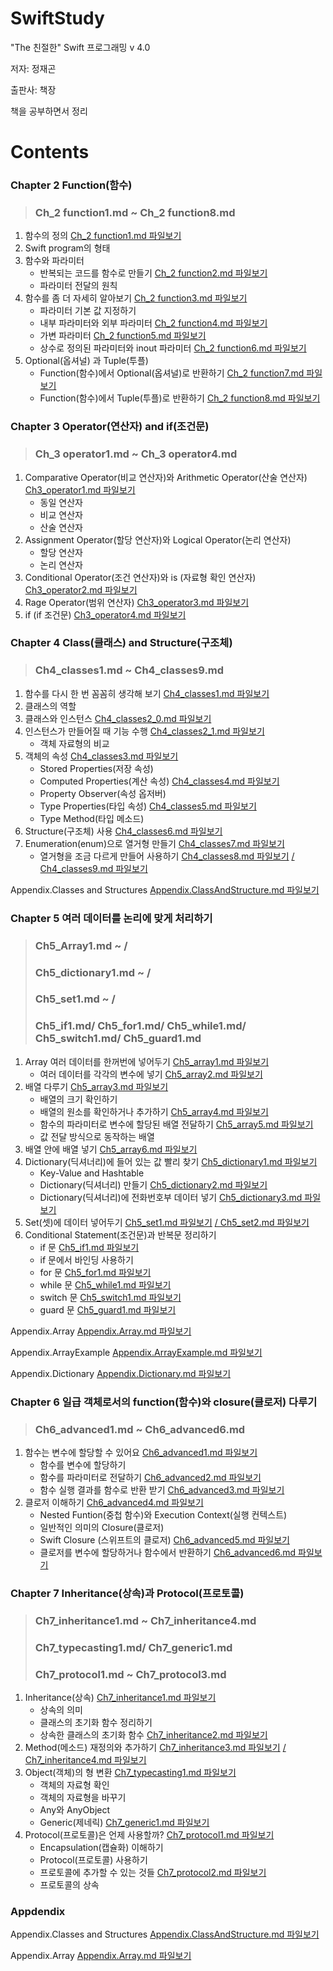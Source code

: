 # SwiftStudy
"The 친절한" Swift 프로그래밍 v 4.0 

저자: 정재곤

출판사: 책장

책을 공부하면서 정리


# Contents

### Chapter 2 Function(함수) 

> ### Ch_2 function1.md ~ Ch_2 function8.md

1. 함수의 정의   [Ch_2 function1.md 파일보기](https://github.com/ChunsuKim/SwiftStudy/blob/master/Ch2_function1.md)
2. Swift program의 형태
3. 함수와 파라미터
   - 반복되는 코드를 함수로 만들기   [Ch_2 function2.md 파일보기](https://github.com/ChunsuKim/SwiftStudy/blob/master/Ch2_function2.md)
   - 파라미터 전달의 원칙
4. 함수를 좀 더 자세히 알아보기     [Ch_2 function3.md 파일보기](https://github.com/ChunsuKim/SwiftStudy/blob/master/Ch2_function3.md)
   - 파라미터 기본 값 지정하기
   - 내부 파라미터와 외부 파라미터   [Ch_2 function4.md 파일보기](https://github.com/ChunsuKim/SwiftStudy/blob/master/Ch2_function4.md)
   - 가변 파라미터    [Ch_2 function5.md 파일보기](https://github.com/ChunsuKim/SwiftStudy/blob/master/Ch2_function5.md)
   - 상수로 정의된 파라미터와 inout 파라미터   [Ch_2 function6.md 파일보기](https://github.com/ChunsuKim/SwiftStudy/blob/master/Ch2_function6.md)
5. Optional(옵셔널) 과 Tuple(투플)
   - Function(함수)에서 Optional(옵셔널)로 반환하기 [Ch_2 function7.md 파일보기](https://github.com/ChunsuKim/SwiftStudy/blob/master/Ch2_function7.md)
   - Function(함수)에서 Tuple(투플)로 반환하기 [Ch_2 function8.md 파일보기](https://github.com/ChunsuKim/SwiftStudy/blob/master/Ch2_function8.md)



### Chapter 3 Operator(연산자) and if(조건문) 

> ### Ch_3 operator1.md ~ Ch_3 operator4.md

1. Comparative Operator(비교 연산자)와 Arithmetic Operator(산술 연산자)    [Ch3_operator1.md 파일보기](https://github.com/ChunsuKim/SwiftStudy/blob/master/Ch3_operator1.md)
   - 동일 연산자
   - 비교 연산자
   - 산술 연산자
2. Assignment Operator(할당 연산자)와 Logical Operator(논리 연산자)
   - 할당 연산자
   - 논리 연산자
3. Conditional Operator(조건 연산자)와 is (자료형 확인 연산자)    [Ch3_operator2.md 파일보기](https://github.com/ChunsuKim/SwiftStudy/blob/master/Ch3_operator2.md)
4. Rage Operator(범위 연산자)    [Ch3_operator3.md 파일보기](https://github.com/ChunsuKim/SwiftStudy/blob/master/Ch3_operator3.md)
5. if (if 조건문)  [Ch3_operator4.md 파일보기](https://github.com/ChunsuKim/SwiftStudy/blob/master/Ch3_operator4.md)



### Chapter 4 Class(클래스) and Structure(구조체)

> ### Ch4_classes1.md ~ Ch4_classes9.md

1. 함수를 다시 한 번 꼼꼼히 생각해 보기    [Ch4_classes1.md 파일보기](https://github.com/ChunsuKim/SwiftStudy/blob/master/Ch4_classes1.md)
2. 클래스의 역할  
3. 클래스와 인스턴스    [Ch4_classes2_0.md 파일보기](https://github.com/ChunsuKim/SwiftStudy/blob/master/Ch4_classes2_0.md)
4. 인스턴스가 만들어질 때 기능 수행   [Ch4_classes2_1.md 파일보기](https://github.com/ChunsuKim/SwiftStudy/blob/master/Ch4_classes2_1.md)
   - 객체 자료형의 비교
5. 객체의 속성   [Ch4_classes3.md 파일보기](https://github.com/ChunsuKim/SwiftStudy/blob/master/Ch4_classes3.md)
   - Stored Properties(저장 속성)
   - Computed Properties(계산 속성) [Ch4_classes4.md 파일보기](https://github.com/ChunsuKim/SwiftStudy/blob/master/Ch4_classes4.md)
   - Property Observer(속성 옵저버)
   - Type Properties(타입 속성) [Ch4_classes5.md 파일보기](https://github.com/ChunsuKim/SwiftStudy/blob/master/Ch4_classes5.md)
   - Type Method(타입 메소드)
6. Structure(구조체) 사용    [Ch4_classes6.md 파일보기](https://github.com/ChunsuKim/SwiftStudy/blob/master/Ch4_classes6.md)
7. Enumeration(enum)으로 열거형 만들기  [Ch4_classes7.md 파일보기](https://github.com/ChunsuKim/SwiftStudy/blob/master/Ch4_classes7.md)
   - 열거형을 조금 다르게 만들어 사용하기   [Ch4_classes8.md 파일보기](https://github.com/ChunsuKim/SwiftStudy/blob/master/Ch4_classes8.md)
   [/ Ch4_classes9.md 파일보기](https://github.com/ChunsuKim/SwiftStudy/blob/master/Ch4_classes9.md)

Appendix.Classes and Structures [Appendix.ClassAndStructure.md 파일보기](https://github.com/ChunsuKim/SwiftStudy/blob/master/Appendix.ClassAndStructure.md)


### Chapter 5 여러 데이터를 논리에 맞게 처리하기

> ### Ch5_Array1.md ~ / 
>
> ### Ch5_dictionary1.md ~ / 
>
> ### Ch5_set1.md ~ / 
>
> ### Ch5_if1.md/ Ch5_for1.md/ Ch5_while1.md/ Ch5_switch1.md/ Ch5_guard1.md

1. Array 여러 데이터를 한꺼번에 넣어두기  [Ch5_array1.md 파일보기](https://github.com/ChunsuKim/SwiftStudy/blob/master/Ch5_array1.md)
   - 여러 데이터를 각각의 변수에 넣기 [Ch5_array2.md 파일보기](https://github.com/ChunsuKim/SwiftStudy/blob/master/Ch5_array2.md)
2. 배열 다루기   [Ch5_array3.md 파일보기](https://github.com/ChunsuKim/SwiftStudy/blob/master/Ch5_array3.md)
   - 배열의 크기 확인하기
   - 배열의 원소를 확인하거나 추가하기 [Ch5_array4.md 파일보기](https://github.com/ChunsuKim/SwiftStudy/blob/master/Ch5_array4.md)
   - 함수의 파라미터로 변수에 할당된 배열 전달하기  [Ch5_array5.md 파일보기](https://github.com/ChunsuKim/SwiftStudy/blob/master/Ch5_array5.md)
   - 값 전달 방식으로 동작하는 배열
3. 배열 안에 배열 넣기 [Ch5_array6.md 파일보기](https://github.com/ChunsuKim/SwiftStudy/blob/master/Ch5_array6.md)
4. Dictionary(딕셔너리)에 들어 있는 값 빨리 찾기  [Ch5_dictionary1.md 파일보기](https://github.com/ChunsuKim/SwiftStudy/blob/master/Ch5_dictionary1.md)
   - Key-Value and Hashtable
   - Dictionary(딕셔너리) 만들기   [Ch5_dictionary2.md 파일보기](https://github.com/ChunsuKim/SwiftStudy/blob/master/Ch5_dictionary2.md)
   - Dictionary(딕셔너리)에 전화번호부 데이터 넣기 [Ch5_dictionary3.md 파일보기](https://github.com/ChunsuKim/SwiftStudy/blob/master/Ch5_dictionary3.md)
5. Set(셋)에 데이터 넣어두기 [Ch5_set1.md 파일보기](https://github.com/ChunsuKim/SwiftStudy/blob/master/Ch5_set1.md) [/ Ch5_set2.md 파일보기](https://github.com/ChunsuKim/SwiftStudy/blob/master/Ch5_set2.md)
6. Conditional Statement(조건문)과 반복문 정리하기
   - if 문   [Ch5_if1.md 파일보기](https://github.com/ChunsuKim/SwiftStudy/blob/master/Ch5_if1.md)
   - if 문에서 바인딩 사용하기
   - for 문  [Ch5_for1.md 파일보기](https://github.com/ChunsuKim/SwiftStudy/blob/master/Ch5_for1.md)
   - while 문    [Ch5_while1.md 파일보기](https://github.com/ChunsuKim/SwiftStudy/blob/master/Ch5_while1.md)
   - switch 문   [Ch5_switch1.md 파일보기](https://github.com/ChunsuKim/SwiftStudy/blob/master/Ch5_switch1.md)
   - guard 문    [Ch5_guard1.md 파일보기](https://github.com/ChunsuKim/SwiftStudy/blob/master/Ch5_guard1.md)

Appendix.Array  [Appendix.Array.md 파일보기](https://github.com/ChunsuKim/SwiftStudy/blob/master/Appendix.Array.md)

Appendix.ArrayExample   [Appendix.ArrayExample.md 파일보기](https://github.com/ChunsuKim/SwiftStudy/blob/master/Appendix.ArrayExample.md)

Appendix.Dictionary [Appendix.Dictionary.md 파일보기](https://github.com/ChunsuKim/SwiftStudy/blob/master/Appendix.Dictionary.md)

### Chapter 6 일급 객체로서의 function(함수)와 closure(클로저) 다루기 

> ### Ch6_advanced1.md ~ Ch6_advanced6.md

1. 함수는 변수에 할당할 수 있어요    [Ch6_advanced1.md 파일보기](https://github.com/ChunsuKim/SwiftStudy/blob/master/Ch6_advanced1.md)
   - 함수를 변수에 할당하기
   - 함수를 파라미터로 전달하기 [Ch6_advanced2.md 파일보기](https://github.com/ChunsuKim/SwiftStudy/blob/master/Ch6_advanced2.md)
   - 함수 실행 결과를 함수로 반환 받기    [Ch6_advanced3.md 파일보기](https://github.com/ChunsuKim/SwiftStudy/blob/master/Ch6_advanced3.md)
2. 클로저 이해하기 [Ch6_advanced4.md 파일보기](https://github.com/ChunsuKim/SwiftStudy/blob/master/Ch6_advanced4.md)
   - Nested Funtion(중첩 함수)와 Execution Context(실행 컨텍스트)
   - 일반적인 의미의 Closure(클로저)
   - Swift Closure (스위프트의 클로저)  [Ch6_advanced5.md 파일보기](https://github.com/ChunsuKim/SwiftStudy/blob/master/Ch6_advanced5.md)
   - 클로저를 변수에 할당하거나 함수에서 반환하기   [Ch6_advanced6.md 파일보기](https://github.com/ChunsuKim/SwiftStudy/blob/master/Ch6_advanced6.md)



### Chapter 7 Inheritance(상속)과 Protocol(프로토콜) 

> ### Ch7_inheritance1.md ~ Ch7_inheritance4.md 
>
> ### Ch7_typecasting1.md/ Ch7_generic1.md 
>
> ### Ch7_protocol1.md ~ Ch7_protocol3.md

1. Inheritance(상속)  [Ch7_inheritance1.md 파일보기](https://github.com/ChunsuKim/SwiftStudy/blob/master/Ch7_inheritance1.md)
   - 상속의 의미
   - 클래스의 초기화 함수 정리하기
   - 상속한 클래스의 초기화 함수    [Ch7_inheritance2.md 파일보기](https://github.com/ChunsuKim/SwiftStudy/blob/master/Ch7_inheritance2.md)
2. Method(메소드) 재정의와 추가하기    [Ch7_inheritance3.md 파일보기](https://github.com/ChunsuKim/SwiftStudy/blob/master/Ch7_inheritance3.md) [/ Ch7_inheritance4.md 파일보기](https://github.com/ChunsuKim/SwiftStudy/blob/master/Ch7_inheritance4.md)
3. Object(객체)의 형 변환 [Ch7_typecasting1.md 파일보기](https://github.com/ChunsuKim/SwiftStudy/blob/master/Ch7_typecasting1.md)
   - 객체의 자료형 확인
   - 객체의 자료형을 바꾸기
   - Any와 AnyObject
   - Generic(제네릭)   [Ch7_generic1.md 파일보기](https://github.com/ChunsuKim/SwiftStudy/blob/master/Ch7_generic1.md)
4. Protocol(프로토콜)은 언제 사용할까? [Ch7_protocol1.md 파일보기](https://github.com/ChunsuKim/SwiftStudy/blob/master/Ch7_protocol1.md)
   - Encapsulation(캡슐화) 이해하기
   - Protocol(프로토콜) 사용하기
   - 프로토콜에 추가할 수 있는 것들  [Ch7_protocol2.md 파일보기](https://github.com/ChunsuKim/SwiftStudy/blob/master/Ch7_protocol2.md)
   - 프로토콜의 상속


### Appdendix

Appendix.Classes and Structures [Appendix.ClassAndStructure.md 파일보기](https://github.com/ChunsuKim/SwiftStudy/blob/master/Appendix.ClassAndStructure.md)

Appendix.Array [Appendix.Array.md 파일보기](https://github.com/ChunsuKim/SwiftStudy/blob/master/Appendix.Array.md)



